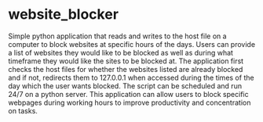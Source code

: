 # website_blocker
Simple python application that reads and writes to the host file on a computer to block websites at specific hours of the days. Users can provide a list of websites they would like to be blocked as well as during what timeframe they would like the sites to be blocked at. The application first checks the host files for whether the websites listed are already blocked and if not, redirects them to 127.0.0.1 when accessed during the times of the day which the user wants blocked. The script can be scheduled and run 24/7 on a python server. This application can allow users to block specific webpages during working hours to improve productivity and concentration on tasks.

